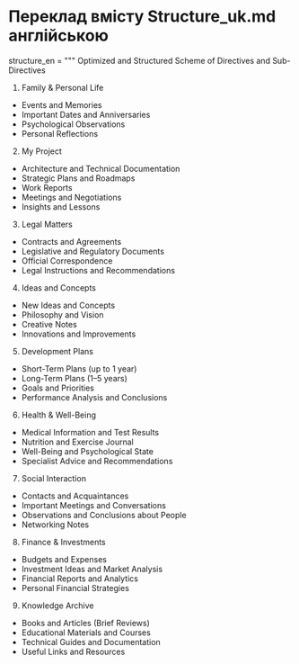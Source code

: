 # Переклад вмісту Structure_uk.md англійською

structure_en = """
Optimized and Structured Scheme of Directives and Sub-Directives

1. Family & Personal Life

- Events and Memories
- Important Dates and Anniversaries
- Psychological Observations
- Personal Reflections

2. My Project

- Architecture and Technical Documentation
- Strategic Plans and Roadmaps
- Work Reports
- Meetings and Negotiations
- Insights and Lessons

3. Legal Matters

- Contracts and Agreements
- Legislative and Regulatory Documents
- Official Correspondence
- Legal Instructions and Recommendations

4. Ideas and Concepts

- New Ideas and Concepts
- Philosophy and Vision
- Creative Notes
- Innovations and Improvements

5. Development Plans

- Short-Term Plans (up to 1 year)
- Long-Term Plans (1–5 years)
- Goals and Priorities
- Performance Analysis and Conclusions

6. Health & Well-Being

- Medical Information and Test Results
- Nutrition and Exercise Journal
- Well-Being and Psychological State
- Specialist Advice and Recommendations

7. Social Interaction

- Contacts and Acquaintances
- Important Meetings and Conversations
- Observations and Conclusions about People
- Networking Notes

8. Finance & Investments

- Budgets and Expenses
- Investment Ideas and Market Analysis
- Financial Reports and Analytics
- Personal Financial Strategies

9. Knowledge Archive

- Books and Articles (Brief Reviews)
- Educational Materials and Courses
- Technical Guides and Documentation
- Useful Links and Resources